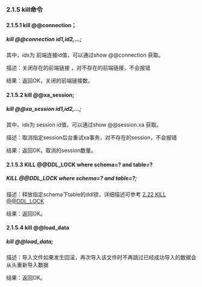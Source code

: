 ### 2.1.5 kill命令
#### 2.1.5.1  kill @@connection；

##### kill @@connection id1,id2,...;
其中，idx为 前端连接id值，可以通过show @@connection 获取。

描述：关闭存在的前端链接 ，对不存在的前端链接，不会报错  

结果：返回OK，关闭的前端链接数。

#### 2.1.5.2  kill @@xa_session;

##### kill @@xa_session id1,id2,...;

其中，idx为 session id值，可以通过show @@session.xa 获取。

描述：取消指定session后台重试xa事务，对不存在的session，不会报错  

结果：返回OK，取消的session数量。  

#### 2.1.5.3  KILL @@DDL_LOCK where schema=? and table=?

##### KILL @@DDL_LOCK where schema=? and table=?;

描述：释放指定schema下table的ddl锁，详细描述可参考 [2.22 KILL @@DDL_LOCK](../2.22_kill_ddl_lock.md)

结果：返回OK。

#### 2.1.5.4 kill @@load_data

##### kill @@load_data;
描述：导入文件如果发生回滚，再次导入该文件时不再跳过已经成功导入的数据会从头重新导入数据


结果：返回OK。